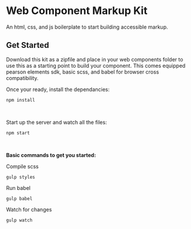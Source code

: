 
# Web Component Markup Kit
An html, css, and js boilerplate to start building accessible markup.

## Get Started
Download this kit as a zipfile and place in your web components folder to use this as a starting point to build your component.  This comes equipped pearson elements sdk, basic scss, and babel for browser cross compatibility.

Once your ready, install the dependancies:

    npm install

<br>

Start up the server and watch all the files:

    npm start

<br>

**Basic commands to get you started:** 

Compile scss

    gulp styles

Run babel

    gulp babel

Watch for changes

    gulp watch


